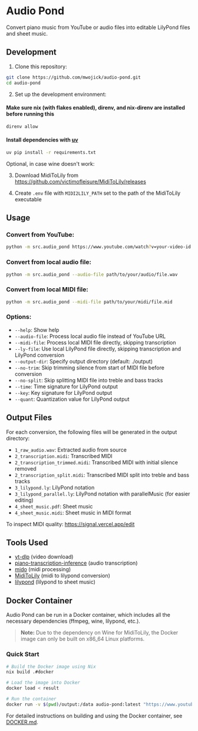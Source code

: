 # Audio Pond

Convert piano music from YouTube or audio files into editable LilyPond files and sheet music.

## Development

1. Clone this repository:

```bash
git clone https://github.com/mwojick/audio-pond.git
cd audio-pond
```

2. Set up the development environment:

#### Make sure nix (with flakes enabled), direnv, and nix-direnv are installed before running this

```bash
direnv allow
```

#### Install dependencies with [uv](https://github.com/astral-sh/uv)

```bash
uv pip install -r requirements.txt
```

Optional, in case wine doesn't work:

3. Download MidiToLily from https://github.com/victimofleisure/MidiToLily/releases

4. Create `.env` file with `MIDI2LILY_PATH` set to the path of the MidiToLily executable

## Usage

### Convert from YouTube:

```bash
python -m src.audio_pond https://www.youtube.com/watch?v=your-video-id --key 1=g,28=c
```

### Convert from local audio file:

```bash
python -m src.audio_pond --audio-file path/to/your/audio/file.wav
```

### Convert from local MIDI file:

```bash
python -m src.audio_pond --midi-file path/to/your/midi/file.mid
```

### Options:

- `--help`: Show help
- `--audio-file`: Process local audio file instead of YouTube URL
- `--midi-file`: Process local MIDI file directly, skipping transcription
- `--ly-file`: Use local LilyPond file directly, skipping transcription and LilyPond conversion
- `--output-dir`: Specify output directory (default: ./output)
- `--no-trim`: Skip trimming silence from start of MIDI file before conversion
- `--no-split`: Skip splitting MIDI file into treble and bass tracks
- `--time`: Time signature for LilyPond output
- `--key`: Key signature for LilyPond output
- `--quant`: Quantization value for LilyPond output

## Output Files

For each conversion, the following files will be generated in the output directory:

- `1_raw_audio.wav`: Extracted audio from source
- `2_transcription.midi`: Transcribed MIDI
- `2_transcription_trimmed.midi`: Transcribed MIDI with initial silence removed
- `2_transcription_split.midi`: Transcribed MIDI split into treble and bass tracks
- `3_lilypond.ly`: LilyPond notation
- `3_lilypond_parallel.ly`: LilyPond notation with parallelMusic (for easier editing)
- `4_sheet_music.pdf`: Sheet music
- `4_sheet_music.midi`: Sheet music in MIDI format

To inspect MIDI quality: https://signal.vercel.app/edit

## Tools Used

- [yt-dlp](https://github.com/yt-dlp/yt-dlp) (video download)
- [piano-transcription-inference](https://github.com/qiuqiangkong/piano_transcription_inference) (audio transcription)
- [mido](https://github.com/mido/mido) (midi processing)
- [MidiToLily](https://github.com/victimofleisure/MidiToLily) (midi to lilypond conversion)
- [lilypond](https://lilypond.org/) (lilypond to sheet music)

## Docker Container

Audio Pond can be run in a Docker container, which includes all the necessary dependencies (ffmpeg, wine, lilypond, etc.).

> **Note:** Due to the dependency on Wine for MidiToLily, the Docker image can only be built on x86_64 Linux platforms.

### Quick Start

```bash
# Build the Docker image using Nix
nix build .#docker

# Load the image into Docker
docker load < result

# Run the container
docker run -v $(pwd)/output:/data audio-pond:latest "https://www.youtube.com/watch?v=your-video-id"
```

For detailed instructions on building and using the Docker container, see [DOCKER.md](DOCKER.md).
